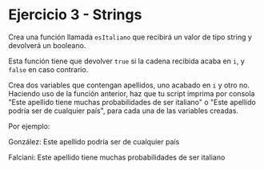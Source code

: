 # Ejercicio 3 - Strings

Crea una función llamada `esItaliano` que recibirá un valor de tipo string y devolverá un booleano.

Esta función tiene que devolver `true` si la cadena recibida acaba en `i`, y `false` en caso contrario.

Crea dos variables que contengan apellidos, uno acabado en `i` y otro no. Haciendo uso de la función anterior, haz que tu script imprima por consola "Este apellido tiene muchas probabilidades de ser italiano" o "Este apellido podría ser de cualquier país", para cada una de las variables creadas.

Por ejemplo:

González: Este apellido podría ser de cualquier país

Falciani: Este apellido tiene muchas probabilidades de ser italiano
